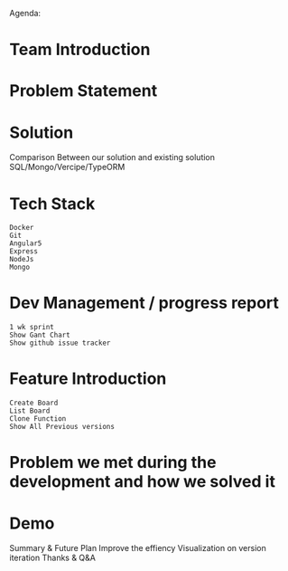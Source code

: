 Agenda:

# Team Introduction
# Problem Statement
# Solution
Comparison Between our solution and existing solution
	SQL/Mongo/Vercipe/TypeORM
# Tech Stack
	Docker
	Git
	Angular5
	Express
	NodeJs
	Mongo

# Dev Management / progress report
	1 wk sprint
	Show Gant Chart
	Show github issue tracker

# Feature Introduction
	Create Board
	List Board
	Clone Function
	Show All Previous versions
	

# Problem we met during the development and how we solved it
	
# Demo
Summary & Future Plan
	Improve the effiency
	Visualization on version iteration
Thanks & Q&A